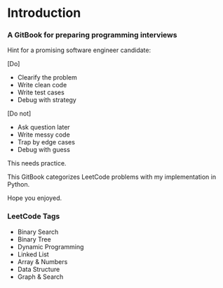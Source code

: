 # Introduction
### A GitBook for preparing programming interviews

Hint for a promising software engineer candidate:

[Do]
* Clearify the problem
* Write clean code
* Write test cases
* Debug with strategy

[Do not]
* Ask question later
* Write messy code
* Trap by edge cases
* Debug with guess

This needs practice.

This GitBook categorizes LeetCode problems with my implementation in Python.

Hope you enjoyed.

### LeetCode Tags
* Binary Search
* Binary Tree
* Dynamic Programming
* Linked List
* Array & Numbers
* Data Structure
* Graph & Search